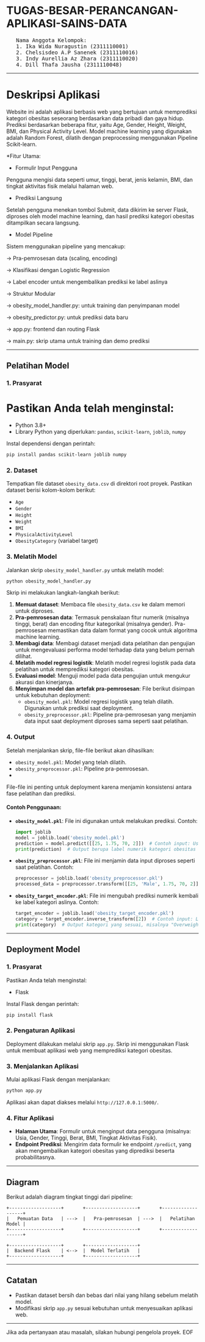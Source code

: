 # TUGAS-BESAR-PERANCANGAN-APLIKASI-SAINS-DATA

<PRE>
   Nama Anggota Kelompok:
   1. Ika Wida Nuragustin (2311110001)
   2. Chelsisdeo A.P Sanenek (2311110016)
   3. Indy Aurellia Az Zhara (2311110020)
   4. Dill Thafa Jausha (2311110048)
</PRE>

---

# Deskripsi Aplikasi

Website ini adalah aplikasi berbasis web yang bertujuan untuk 
memprediksi kategori obesitas seseorang berdasarkan data pribadi dan gaya 
hidup. Prediksi berdasarkan beberapa fitur, yaitu Age, Gender, Height, 
Weight, BMI, dan Physical Activity Level. Model machine learning yang 
digunakan adalah Random Forest, dilatih dengan preprocessing 
menggunakan Pipeline Scikit-learn.  

*Fitur Utama:

- Formulir Input Pengguna

Pengguna mengisi data seperti umur, tinggi, berat, jenis kelamin, BMI, dan tingkat aktivitas fisik melalui halaman web.

- Prediksi Langsung

Setelah pengguna menekan tombol Submit, data dikirim ke server Flask, diproses oleh model machine learning, dan hasil prediksi kategori obesitas ditampilkan secara langsung.

- Model Pipeline
  
Sistem menggunakan pipeline yang mencakup:

-> Pra-pemrosesan data (scaling, encoding)

-> Klasifikasi dengan Logistic Regression

-> Label encoder untuk mengembalikan prediksi ke label aslinya

-> Struktur Modular

-> obesity_model_handler.py: untuk training dan penyimpanan model

-> obesity_predictor.py: untuk prediksi data baru

-> app.py: frontend dan routing Flask

-> main.py: skrip utama untuk training dan demo prediksi

---

## Pelatihan Model

### 1. Prasyarat
# Pastikan Anda telah menginstal:
- Python 3.8+
- Library Python yang diperlukan: `pandas`, `scikit-learn`, `joblib`, `numpy`

Instal dependensi dengan perintah:
```bash
pip install pandas scikit-learn joblib numpy
```

### 2. Dataset
Tempatkan file dataset `obesity_data.csv` di direktori root proyek. Pastikan dataset berisi kolom-kolom berikut:
- `Age`
- `Gender`
- `Height`
- `Weight`
- `BMI`
- `PhysicalActivityLevel`
- `ObesityCategory` (variabel target)

### 3. Melatih Model
Jalankan skrip `obesity_model_handler.py` untuk melatih model:
```bash
python obesity_model_handler.py
```

Skrip ini melakukan langkah-langkah berikut:
1. **Memuat dataset**: Membaca file `obesity_data.csv` ke dalam memori untuk diproses.
2. **Pra-pemrosesan data**: Termasuk penskalaan fitur numerik (misalnya tinggi, berat) dan encoding fitur kategorikal (misalnya gender). Pra-pemrosesan memastikan data dalam format yang cocok untuk algoritma machine learning.
3. **Membagi data**: Membagi dataset menjadi data pelatihan dan pengujian untuk mengevaluasi performa model terhadap data yang belum pernah dilihat.
4. **Melatih model regresi logistik**: Melatih model regresi logistik pada data pelatihan untuk memprediksi kategori obesitas.
5. **Evaluasi model**: Menguji model pada data pengujian untuk mengukur akurasi dan kinerjanya.
6. **Menyimpan model dan artefak pra-pemrosesan**: File berikut disimpan untuk kebutuhan deployment:
   - `obesity_model.pkl`: Model regresi logistik yang telah dilatih. Digunakan untuk prediksi saat deployment.
   - `obesity_preprocessor.pkl`: Pipeline pra-pemrosesan yang menjamin data input saat deployment diproses sama seperti saat pelatihan.

### 4. Output
Setelah menjalankan skrip, file-file berikut akan dihasilkan:
- `obesity_model.pkl`: Model yang telah dilatih.
- `obesity_preprocessor.pkl`: Pipeline pra-pemrosesan.
- 
File-file ini penting untuk deployment karena menjamin konsistensi antara fase pelatihan dan prediksi.

#### Contoh Penggunaan:
- **`obesity_model.pkl`**:
  File ini digunakan untuk melakukan prediksi. Contoh:
  ```python
  import joblib
  model = joblib.load('obesity_model.pkl')
  prediction = model.predict([[25, 1.75, 70, 2]])  # Contoh input: Usia, Tinggi, Berat, Tingkat Aktivitas Fisik
  print(prediction)  # Output berupa label numerik kategori obesitas
  ```

- **`obesity_preprocessor.pkl`**:
  File ini menjamin data input diproses seperti saat pelatihan. Contoh:
  ```python
  preprocessor = joblib.load('obesity_preprocessor.pkl')
  processed_data = preprocessor.transform([[25, 'Male', 1.75, 70, 2]])  # Contoh input: Usia, Gender, Tinggi, Berat, Aktivitas Fisik
  ```

- **`obesity_target_encoder.pkl`**:
  File ini mengubah prediksi numerik kembali ke label kategori aslinya. Contoh:
  ```python
  target_encoder = joblib.load('obesity_target_encoder.pkl')
  category = target_encoder.inverse_transform([2])  # Contoh input: Label numerik
  print(category)  # Output kategori yang sesuai, misalnya "Overweight"
  ```

---

## Deployment Model

### 1. Prasyarat
Pastikan Anda telah menginstal:
- Flask

Instal Flask dengan perintah:
```bash
pip install flask
```

### 2. Pengaturan Aplikasi
Deployment dilakukan melalui skrip `app.py`. Skrip ini menggunakan Flask untuk membuat aplikasi web yang memprediksi kategori obesitas.

### 3. Menjalankan Aplikasi
Mulai aplikasi Flask dengan menjalankan:
```bash
python app.py
```

Aplikasi akan dapat diakses melalui `http://127.0.0.1:5000/`.

### 4. Fitur Aplikasi
- **Halaman Utama**: Formulir untuk menginput data pengguna (misalnya: Usia, Gender, Tinggi, Berat, BMI, Tingkat Aktivitas Fisik).
- **Endpoint Prediksi**: Mengirim data formulir ke endpoint `/predict`, yang akan mengembalikan kategori obesitas yang diprediksi beserta probabilitasnya.

---

## Diagram
Berikut adalah diagram tingkat tinggi dari pipeline:

```plaintext
+-------------------+       +-------------------+       +-------------------+
|   Pemuatan Data   | --->  |   Pra-pemrosesan  | --->  |   Pelatihan Model |
+-------------------+       +-------------------+       +-------------------+

+-------------------+       +-------------------+
|  Backend Flask    | <-->  |  Model Terlatih   |
+-------------------+       +-------------------+
```

---

## Catatan
- Pastikan dataset bersih dan bebas dari nilai yang hilang sebelum melatih model.
- Modifikasi skrip `app.py` sesuai kebutuhan untuk menyesuaikan aplikasi web.

---

Jika ada pertanyaan atau masalah, silakan hubungi pengelola proyek.
EOF
